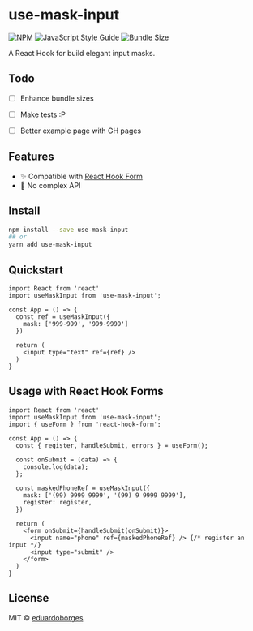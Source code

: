 # use-mask-input

[![NPM](https://img.shields.io/npm/v/use-mask-input.svg)](https://www.npmjs.com/package/use-mask-input) [![JavaScript Style Guide](https://img.shields.io/badge/code_style-standard-brightgreen.svg)](https://standardjs.com) [![Bundle Size](https://badgen.net/bundlephobia/minzip/use-mask-input)](https://bundlephobia.com/result?p=use-mask-input)

A React Hook for build elegant input masks.

## Todo

- [ ] Enhance bundle sizes
- [ ] Make tests :P
- [ ] Better example page with GH pages


## Features

- ✨  Compatible with [React Hook Form](https://github.com/react-hook-form/react-hook-form)
- 🎯  No complex API

## Install

```bash
npm install --save use-mask-input
## or
yarn add use-mask-input
```

## Quickstart

```tsx
import React from 'react'
import useMaskInput from 'use-mask-input';

const App = () => {
  const ref = useMaskInput({
    mask: ['999-999', '999-9999']
  })

  return (
    <input type="text" ref={ref} />
  )
}
```

## Usage with React Hook Forms

```tsx
import React from 'react'
import useMaskInput from 'use-mask-input';
import { useForm } from 'react-hook-form';

const App = () => {
  const { register, handleSubmit, errors } = useForm();

  const onSubmit = (data) => {
    console.log(data);
  };

  const maskedPhoneRef = useMaskInput({
    mask: ['(99) 9999 9999', '(99) 9 9999 9999'],
    register: register,
  })

  return (
    <form onSubmit={handleSubmit(onSubmit)}>
      <input name="phone" ref={maskedPhoneRef} /> {/* register an input */}
      <input type="submit" />
    </form>
  )
}
```

## License

MIT © [eduardoborges](https://github.com/eduardoborges)
